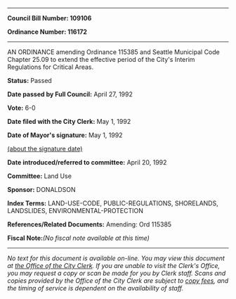 

********

**Council Bill Number: 109106**
   
**Ordinance Number: 116172**
********

 AN ORDINANCE amending Ordinance 115385 and Seattle Municipal Code Chapter 25.09 to extend the effective period of the City's Interim Regulations for Critical Areas.

**Status:** Passed
   
**Date passed by Full Council:** April 27, 1992
   
**Vote:** 6-0
   
**Date filed with the City Clerk:** May 1, 1992
   
**Date of Mayor's signature:** May 1, 1992
   
[(about the signature date)](/~public/approvaldate.htm)
   
   
   
**Date introduced/referred to committee:** April 20, 1992
   
**Committee:** Land Use
   
**Sponsor:** DONALDSON
   
   
**Index Terms:** LAND-USE-CODE, PUBLIC-REGULATIONS, SHORELANDS, LANDSLIDES, ENVIRONMENTAL-PROTECTION

**References/Related Documents:** Amending: Ord 115385

**Fiscal Note:**_(No fiscal note available at this time)_
********

_No text for this document is available on-line. You may view this document at [the Office of the City Clerk](http://www.seattle.gov/leg/clerk/contactUs.htm). If you are unable to visit the Clerk's Office, you may request a copy or scan be made for you by Clerk staff. Scans and copies provided by the Office of the City Clerk are subject to [copy fees](http://clerk.seattle.gov/~public/clerkfees.htm), and the timing of service is dependent on the availability of staff._


